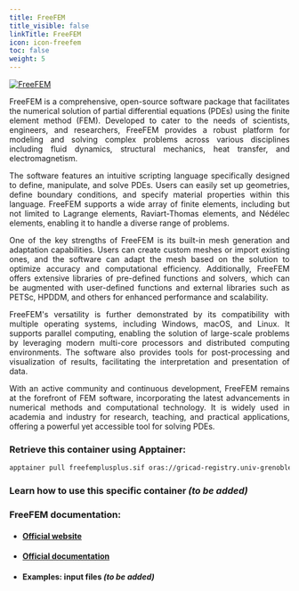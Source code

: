 ```yaml
---
title: FreeFEM
title_visible: false
linkTitle: FreeFEM
icon: icon-freefem
toc: false
weight: 5
---
```


<a href="https://freefem.org/" target="_blank">
    <img alt="FreeFEM" class="codes-pages-top-logo logo-freefem">
</a>

<div align="justify">

FreeFEM is a comprehensive, open-source software package that facilitates the numerical solution of partial differential equations (PDEs) using the finite element method (FEM). Developed to cater to the needs of scientists, engineers, and researchers, FreeFEM provides a robust platform for modeling and solving complex problems across various disciplines including fluid dynamics, structural mechanics, heat transfer, and electromagnetism.

The software features an intuitive scripting language specifically designed to define, manipulate, and solve PDEs. Users can easily set up geometries, define boundary conditions, and specify material properties within this language. FreeFEM supports a wide array of finite elements, including but not limited to Lagrange elements, Raviart-Thomas elements, and Nédélec elements, enabling it to handle a diverse range of problems.

One of the key strengths of FreeFEM is its built-in mesh generation and adaptation capabilities. Users can create custom meshes or import existing ones, and the software can adapt the mesh based on the solution to optimize accuracy and computational efficiency. Additionally, FreeFEM offers extensive libraries of pre-defined functions and solvers, which can be augmented with user-defined functions and external libraries such as PETSc, HPDDM, and others for enhanced performance and scalability.

FreeFEM's versatility is further demonstrated by its compatibility with multiple operating systems, including Windows, macOS, and Linux. It supports parallel computing, enabling the solution of large-scale problems by leveraging modern multi-core processors and distributed computing environments. The software also provides tools for post-processing and visualization of results, facilitating the interpretation and presentation of data.

With an active community and continuous development, FreeFEM remains at the forefront of FEM software, incorporating the latest advancements in numerical methods and computational technology. It is widely used in academia and industry for research, teaching, and practical applications, offering a powerful yet accessible tool for solving PDEs.

</div>

### Retrieve this container using Apptainer:

```bash
apptainer pull freefemplusplus.sif oras://gricad-registry.univ-grenoble-alpes.fr/diamond/apptainer/apptainer-singularity-projects/freefemplusplus.sif:latest
```

### Learn how to use this specific container _(to be added)_

### FreeFEM documentation:

- #### <a href="https://freefem.org/" target="_blank">Official website</a>

- #### <a href="https://doc.freefem.org/" target="_blank">Official documentation</a>

- #### Examples: input files _(to be added)_
